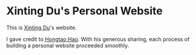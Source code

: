 # Xinting Du's Personal Website

This is [Xinting Du](https://dupractice.github.io)'s website. 

I gave credit to [Hongtao Hao](https://hongtaoh.com). With his generous sharing, each process of building a personal website proceeded smoothly.
